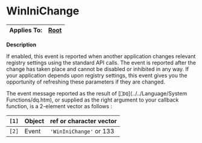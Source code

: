 




<h1 class="heading"><span class="name">WinIniChange</span></h1>

| Applies To: | [Root](./root.md) |
| --- | ---  |


**Description**


If enabled, this event is reported when another application changes relevant registry settings using the standard API calls. The event is reported after the change has taken place and cannot be disabled or inhibited in any way. If your application depends upon registry settings, this event gives you the opportunity of refreshing these parameters if they are changed.


The event message reported as the result of [`⎕DQ`](../../Language/System Functions/dq.htm), or supplied as the right argument to your callback function, is a 2-element vector as follows :


| `[1]` | Object | ref or character vector |
| --- | --- | ---  |
| `[2]` | Event | `'WinIniChange'` or 133 |



